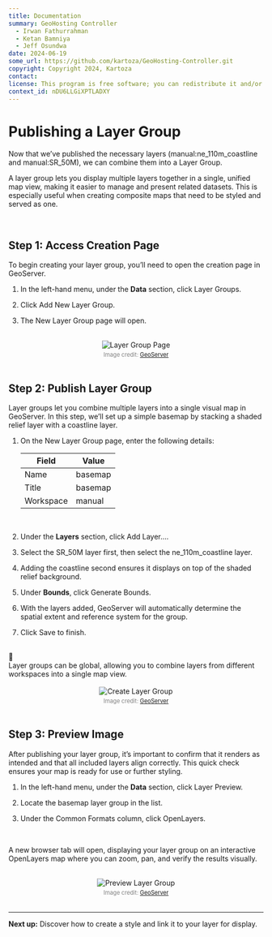 ```yaml
---
title: Documentation
summary: GeoHosting Controller
  - Irwan Fathurrahman
  - Ketan Bamniya
  - Jeff Osundwa
date: 2024-06-19
some_url: https://github.com/kartoza/GeoHosting-Controller.git
copyright: Copyright 2024, Kartoza
contact:
license: This program is free software; you can redistribute it and/or modify it under the terms of the GNU Affero General Public License as published by the Free Software Foundation; either version 3 of the License, or (at your option) any later version.
context_id: nDU6LLGiXPTLADXY
---
```


# Publishing a Layer Group

Now that we’ve published the necessary layers (<span class="ui-filename">manual:ne_110m_coastline</span> and <span class="ui-filename">manual:SR_50M</span>), we can combine them into a Layer Group.

A layer group lets you display multiple layers together in a single, unified map view, making it easier to manage and present related datasets. This is especially useful when creating composite maps that need to be styled and served as one.

<br>

## Step 1: Access Creation Page

To begin creating your layer group, you’ll need to open the creation page in GeoServer.

1. In the left-hand menu, under the **Data** section, click <span class="ui-generic-label">Layer Groups</span>.

2. Click <span class="ui-generic-label">Add New Layer Group</span>.

3. The <span class="ui-page-label">New Layer Group</span> page will open.

<br>

<div style="text-align: center;">
  <img src="../../img/geoserver-img-17-1.png" alt="Layer Group Page" width="auto">
  <div style="font-size: 0.8em; color: gray; margin-top: 4px;">
    Image credit: <a href="https://geoserver.org/" target="_blank">GeoServer</a>
  </div>
</div>

<br>

## Step 2: Publish Layer Group

Layer groups let you combine multiple layers into a single visual map in GeoServer. In this step, we’ll set up a simple basemap by stacking a shaded relief layer with a coastline layer.

1. On the <span class="ui-page-label">New Layer Group</span> page, enter the following details:

     <table class="my-table-style">
     <thead>
     <tr>
          <th>Field</th>
          <th>Value</th>
     </tr>
     </thead>
     <tbody>
     <tr>
          <td>Name</td>
          <td>basemap</td>
     </tr>
     <tr>
          <td>Title</td>
          <td>basemap</td>
     </tr>
     <tr>
          <td>Workspace</td>
          <td>manual</td>
     </tr>
     </tbody>
     </table>

     <br>

2. Under the **Layers** section, click <span class="ui-generic-label">Add Layer...</span>.

3. Select the <span class="ui-filename">SR_50M</span> layer first, then select the <span class="ui-filename">ne_110m_coastline</span> layer.

4. Adding the coastline second ensures it displays on top of the shaded relief background.

5. Under **Bounds**, click <span class="ui-generic-label">Generate Bounds</span>.

6. With the layers added, GeoServer will automatically determine the spatial extent and reference system for the group.

7. Click <span class="ui-generic-label">Save</span> to finish.

<br>

<div class="alert alert-note">
  <div class="alert-icon">📝</div>
  <div class="alert-text">
    Layer groups can be global, allowing you to combine layers from different workspaces into a single map view.
  </div>
</div>

<br>

<div style="text-align: center;">
  <img src="../../img/geoserver-img-17-2.png" alt="Create Layer Group" width="auto">
  <div style="font-size: 0.8em; color: gray; margin-top: 4px;">
    Image credit: <a href="https://geoserver.org/" target="_blank">GeoServer</a>
  </div>
</div>

<br>

## Step 3: Preview Image

After publishing your layer group, it’s important to confirm that it renders as intended and that all included layers align correctly. This quick check ensures your map is ready for use or further styling.

1. In the left-hand menu, under the **Data** section, click <span class="ui-generic-label">Layer Preview</span>.

2. Locate the <span class="ui-filename">basemap</span> layer group in the list.

3. Under the Common Formats column, click <span class="ui-generic-label">OpenLayers</span>.

<br>

A new browser tab will open, displaying your layer group on an interactive OpenLayers map where you can zoom, pan, and verify the results visually.

<br>

<div style="text-align: center;">
  <img src="../../img/geoserver-img-17-3.png" alt="Preview Layer Group" width="auto">
  <div style="font-size: 0.8em; color: gray; margin-top: 4px;">
    Image credit: <a href="https://geoserver.org/" target="_blank">GeoServer</a>
  </div>
</div>

<br>

---

**Next up:** Discover how to create a style and link it to your layer for display.

<br>
